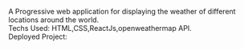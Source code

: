 A Progressive web application for displaying the weather of different locations around the world.<br>
Techs Used: HTML,CSS,ReactJs,openweathermap API.<br>
Deployed Project:
